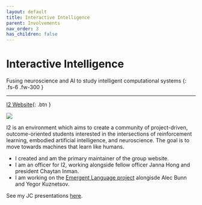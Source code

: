 ```yaml
---
layout: default
title: Interactive Intelligence
parent: Involvements
nav_order: 3
has_children: false
---
```


# Interactive Intelligence

Fusing neuroscience and AI to study intelligent computational systems
{: .fs-6 .fw-300 }

---

[I2 Website](https://interactive-intelligence.github.io/){: .btn }

![](https://interactive-intelligence.github.io/assets/images/site-banner.png)

I2 is an environment which aims to create a community of project-driven, outcome-oriented students interested in the intersections of reinforcement learning, embodied artificial intelligence, and neuroscience. The goal is to move towards machines that learn like humans.

- I created and am the primary maintainer of the group website.
- I am an officer for I2, working alongside fellow officer Janna Hong and president Chaytan Inman.
- I am working on the [Emergent Language project](https://interactive-intelligence.github.io/projects/emergent-lang) alongisde Alec Bunn and Yegor Kuznetsov.

See my JC presentations [here](https://andre-ye.github.io/docs/talks-presentation#journal-clubs).
